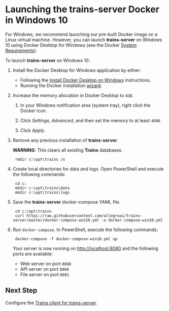 # Launching the **trains-server** Docker in Windows 10

For Windows, we recommend launching our pre-built Docker image on a Linux virtual machine. 
However, you can launch **trains-server** on Windows 10 using Docker Desktop for Windows (see the Docker [System Requirements](https://docs.docker.com/docker-for-windows/install/#system-requirements)).

To launch **trains-server** on Windows 10:

1. Install the Docker Desktop for Windows application by either:

    * Following the [Install Docker Desktop on Windows](https://docs.docker.com/docker-for-windows/install/) instructions.
    * Running the Docker installation [wizard](https://hub.docker.com/?overlay=onboarding).

1. Increase the memory allocation in Docker Desktop to `4GB`.

    1. In your Windows notification area (system tray), right click the Docker icon.
    
    1. Click *Settings*, *Advanced*, and then set the memory to at least `4096`. 
    
    1. Click *Apply*.
    
1. Remove any previous installation of **trains-server**.

    **WARNING**: This clears all existing **Trains** databases.

        rmdir c:\opt\trains /s

1. Create local directories for data and logs. Open PowerShell and execute the following commands:

        cd c:
        mkdir c:\opt\trains\data
        mkdir c:\opt\trains\logs

1. Save the **trains-server** docker-compose YAML file.
 
        cd c:\opt\trains
        curl https://raw.githubusercontent.com/allegroai/trains-server/master/docker-compose-win10.yml -o docker-compose-win10.yml 
 
1. Run `docker-compose`. In PowerShell, execute the following commands:

        docker-compose -f docker-compose-win10.yml up
   
    Your server is now running on [http://localhost:8080](http://localhost:8080) and the following ports are available:

    * Web server on port `8080`
    * API server on port `8008`
    * File server on port `8081`

## Next Step

Configure the [Trains client for trains-server](https://github.com/allegroai/trains/blob/master/README.md#configuration).